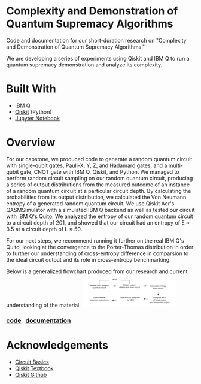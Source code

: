 # Complexity and Demonstration of Quantum Supremacy Algorithms
Code and documentation for our short-duration research on "Complexity and Demonstration of Quantum Supremacy Algorithms."

We are developing a series of experiments using Qiskit and IBM Q to run a quantum supremacy demonstration and analyze its complexity.

# Built With
* [IBM Q](https://quantum-computing.ibm.com/)
* [Qiskit](https://qiskit.org/) (Python)
* [Jupyter Notebook](https://jupyter.org/)

# Overview
For our capstone, we produced code to generate a random quantum circuit with single-qubit gates, Pauli-X, Y, Z, and Hadamard gates, and a multi-qubit gate, CNOT gate with IBM Q, Qiskit, and Python. We managed to perform random circuit sampling on our random quantum circuit, producing a series of output distributions from the measured outcome of an instance of a random quantum circuit at a particular circuit depth. By calculating the probabilities from its output distribution, we calculated the Von Neumann entropy of a generated random quantum circuit. We use Qiskit Aer's QASMSimulator with a simulated IBM Q backend as well as tested our circuit with IBM Q's Quito. We analyzed the entropy of our random quantum circuit to a circuit depth of 201, and showed that our circuit had an entropy of E  ≈ 3.5 at a circuit depth of L  ≈ 50. 

For our next steps, we recommend running it further on the real IBM Q's Quito,
looking at the convergence to the Porter-Thomas distribution in order to further our understanding of cross-entropy difference in comparsion to the ideal circuit output and its role in cross-entropy benchmarking. 

Below is a generalized flowchart produced from our research and current understanding of the material.
<img src="/documentation/General_flowchart.png" width="50%" />

### [code](./code) &nbsp; [documentation](./documentation/DOCS.md)

# Acknowledgements
* [Circuit Basics](https://qiskit.org/documentation/tutorials/circuits/01_circuit_basics.html)
* [Qiskit Textbook](https://qiskit.org/textbook)
* [Qiskit Github](https://github.com/Qiskit/qiskit-terra)